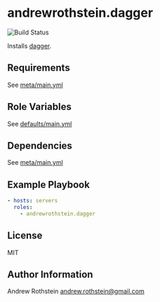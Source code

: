 andrewrothstein.dagger
=========

![Build Status](https://github.com/andrewrothstein/ansible-dagger/actions/workflows/build.yml/badge.svg)

Installs [dagger](https://dagger.io/).

Requirements
------------

See [meta/main.yml](meta/main.yml)

Role Variables
--------------

See [defaults/main.yml](defaults/main.yml)

Dependencies
------------

See [meta/main.yml](meta/main.yml)

Example Playbook
----------------

```yml
- hosts: servers
  roles:
    - andrewrothstein.dagger
```

License
-------

MIT

Author Information
------------------

Andrew Rothstein <andrew.rothstein@gmail.com>
